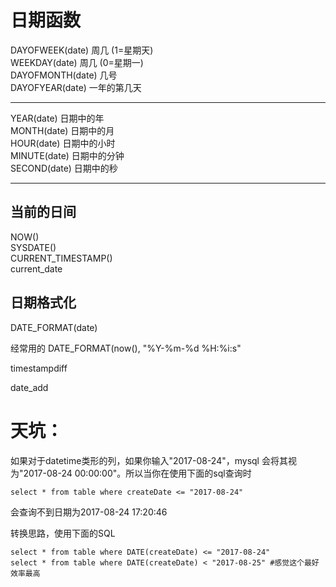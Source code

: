 # 日期函数

DAYOFWEEK\(date\)    周几 \(1=星期天\)  
WEEKDAY\(date\)      周几 \(0=星期一\)  
DAYOFMONTH\(date\)    几号  
DAYOFYEAR\(date\)    一年的第几天

---

YEAR\(date\)        日期中的年  
MONTH\(date\)        日期中的月  
HOUR\(date\)        日期中的小时  
MINUTE\(date\)       日期中的分钟  
SECOND\(date\)        日期中的秒

---

## 当前的日间

NOW\(\)  
SYSDATE\(\)  
CURRENT\_TIMESTAMP\(\)  
current\_date

## 日期格式化

DATE\_FORMAT\(date\)

经常用的 DATE\_FORMAT\(now\(\), "%Y-%m-%d %H:%i:s"

timestampdiff

date\_add



# 天坑：

如果对于datetime类形的列，如果你输入"2017-08-24"，mysql 会将其视为"2017-08-24 00:00:00"。所以当你在使用下面的sql查询时

```
select * from table where createDate <= "2017-08-24"
```

会查询不到日期为2017-08-24 17:20:46

转换思路，使用下面的SQL

```
select * from table where DATE(createDate) <= "2017-08-24"
select * from table where DATE(createDate) < "2017-08-25" #感觉这个最好 效率最高
```



